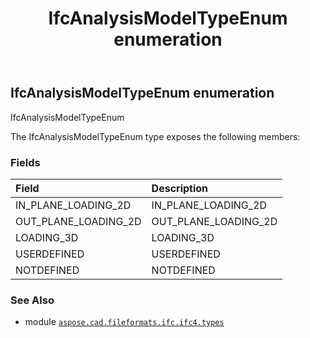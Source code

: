 ﻿---
title: IfcAnalysisModelTypeEnum enumeration
second_title: Aspose.CAD for Python via .NET API References
description: 
type: docs
weight: 2000
url: /aspose.cad.fileformats.ifc.ifc4.types/ifcanalysismodeltypeenum/
is_root: false
---

## IfcAnalysisModelTypeEnum enumeration

IfcAnalysisModelTypeEnum



The IfcAnalysisModelTypeEnum type exposes the following members:

### Fields
| Field | Description |
| :- | :- |
| IN_PLANE_LOADING_2D | IN_PLANE_LOADING_2D |
| OUT_PLANE_LOADING_2D | OUT_PLANE_LOADING_2D |
| LOADING_3D | LOADING_3D |
| USERDEFINED | USERDEFINED |
| NOTDEFINED | NOTDEFINED |



### See Also
* module [`aspose.cad.fileformats.ifc.ifc4.types`](..)
